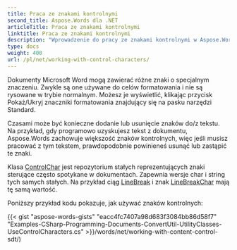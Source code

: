 ```yaml
---
title: Praca ze znakami kontrolnymi
second_title: Aspose.Words dla .NET
articleTitle: Praca ze znakami kontrolnymi
linktitle: Praca ze znakami kontrolnymi
description: "Wprowadzenie do pracy ze znakami kontrolnymi w Aspose.Words dla .NET."
type: docs
weight: 400
url: /pl/net/working-with-control-characters/
---
```


Dokumenty Microsoft Word mogą zawierać różne znaki o specjalnym znaczeniu. Zwykle są one używane do celów formatowania i nie są rysowane w trybie normalnym. Możesz je wyświetlić, klikając przycisk Pokaż/Ukryj znaczniki formatowania znajdujący się na pasku narzędzi Standard.

Czasami może być konieczne dodanie lub usunięcie znaków do/z tekstu. Na przykład, gdy programowo uzyskujesz tekst z dokumentu, Aspose.Words zachowuje większość znaków kontrolnych, więc jeśli musisz pracować z tym tekstem, prawdopodobnie powinieneś usunąć lub zastąpić te znaki.

Klasa [ControlChar](https://reference.aspose.com/words/net/aspose.words/controlchar/) jest repozytorium stałych reprezentujących znaki sterujące często spotykane w dokumentach. Zapewnia wersje char i string tych samych stałych. Na przykład ciąg [LineBreak](https://reference.aspose.com/words/net/aspose.words/controlchar/linebreak/) i znak [LineBreakChar](https://reference.aspose.com/words/net/aspose.words/controlchar/linebreakchar) mają tę samą wartość.

Poniższy przykład kodu pokazuje, jak używać znaków kontrolnych:

{{< gist "aspose-words-gists" "eacc4fc7407a98d683f3084bb86d58f7" "Examples-CSharp-Programming-Documents-ConvertUtil-UtilityClasses-UseControlCharacters.cs" >}}/words/net/working-with-content-control-sdt/)
